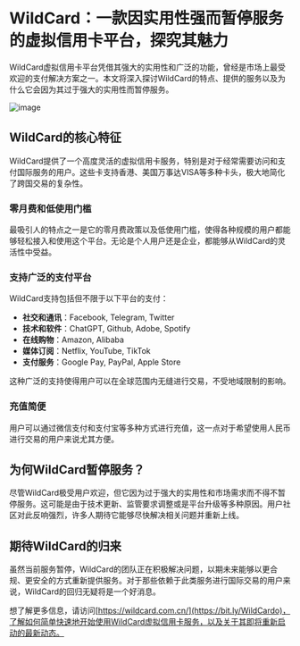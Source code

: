# WildCard：一款因实用性强而暂停服务的虚拟信用卡平台，探究其魅力

WildCard虚拟信用卡平台凭借其强大的实用性和广泛的功能，曾经是市场上最受欢迎的支付解决方案之一。本文将深入探讨WildCard的特点、提供的服务以及为什么它会因为其过于强大的实用性而暂停服务。

![image](https://github.com/user-attachments/assets/ef9d4605-88ae-4689-a6db-21effc82ef15)


## WildCard的核心特征

WildCard提供了一个高度灵活的虚拟信用卡服务，特别是对于经常需要访问和支付国际服务的用户。这些卡支持香港、美国万事达VISA等多种卡头，极大地简化了跨国交易的复杂性。

### 零月费和低使用门槛

最吸引人的特点之一是它的零月费政策以及低使用门槛，使得各种规模的用户都能够轻松接入和使用这个平台。无论是个人用户还是企业，都能够从WildCard的灵活性中受益。

### 支持广泛的支付平台

WildCard支持包括但不限于以下平台的支付：

- **社交和通讯**：Facebook, Telegram, Twitter
- **技术和软件**：ChatGPT, Github, Adobe, Spotify
- **在线购物**：Amazon, Alibaba
- **媒体订阅**：Netflix, YouTube, TikTok
- **支付服务**：Google Pay, PayPal, Apple Store

这种广泛的支持使得用户可以在全球范围内无缝进行交易，不受地域限制的影响。

### 充值简便

用户可以通过微信支付和支付宝等多种方式进行充值，这一点对于希望使用人民币进行交易的用户来说尤其方便。

## 为何WildCard暂停服务？

尽管WildCard极受用户欢迎，但它因为过于强大的实用性和市场需求而不得不暂停服务。这可能是由于技术更新、监管要求调整或是平台升级等多种原因。用户社区对此反响强烈，许多人期待它能够尽快解决相关问题并重新上线。

## 期待WildCard的归来

虽然当前服务暂停，WildCard的团队正在积极解决问题，以期未来能够以更合规、更安全的方式重新提供服务。对于那些依赖于此类服务进行国际交易的用户来说，WildCard的回归无疑将是一个好消息。

想了解更多信息，请访问[https://wildcard.com.cn/](https://bit.ly/WildCardo)，了解如何简单快速地开始使用WildCard虚拟信用卡服务，以及关于其即将重新启动的最新动态。
